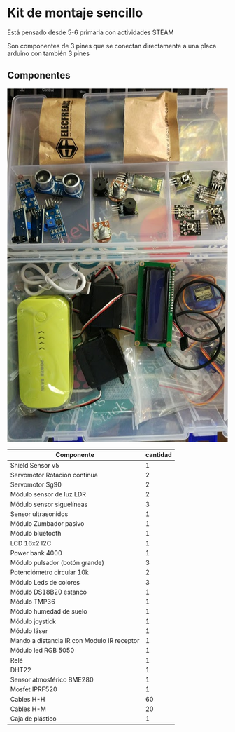 # Kit de montaje sencillo

Está pensado desde 5-6 primaria con actividades STEAM

Son componentes de 3 pines que se conectan directamente a una placa arduino con también 3 pines


## Componentes

![](./images/kit.jpg)

|Componente|cantidad
|---|---
|Shield Sensor v5|1
|Servomotor Rotación continua|2
|Servomotor Sg90|2
|Módulo sensor de luz LDR|2
|Módulo sensor siguelíneas|3
|Sensor ultrasonidos|1
|Módulo Zumbador pasivo|1
|Módulo bluetooth|1
|LCD 16x2 I2C| 1
|Power bank 4000|1
|Módulo pulsador (botón grande)|3
|Potenciómetro circular 10k|2
|Módulo Leds de colores|3
|Módulo DS18B20 estanco|1
|Módulo TMP36|1
|Módulo humedad de suelo|1
|Módulo joystick|1
|Módulo láser|1
|Mando a distancia IR con Modulo IR receptor|1
|Módulo led RGB 5050|1
|Relé|1
|DHT22|1
|Sensor atmosférico BME280|1
|Mosfet IPRF520|1
|Cables H-H | 60
|Cables H-M | 20
|Caja de plástico|1
